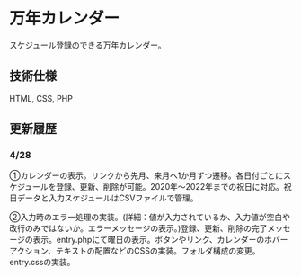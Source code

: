 # 万年カレンダー

スケジュール登録のできる万年カレンダー。

## 技術仕様

HTML, CSS, PHP

## 更新履歴

### 4/28 

①カレンダーの表示。リンクから先月、来月へ1か月ずつ遷移。各日付ごとにスケジュールを登録、更新、削除が可能。2020年～2022年までの祝日に対応。祝日データと入力スケジュールはCSVファイルで管理。

②入力時のエラー処理の実装。(詳細：値が入力されているか、入力値が空白や改行のみではないか。エラーメッセージの表示。)登録、更新、削除の完了メッセージの表示。entry.phpにて曜日の表示。ボタンやリンク、カレンダーのホバーアクション、テキストの配置などのCSSの実装。フォルダ構成の変更。entry.cssの実装。
